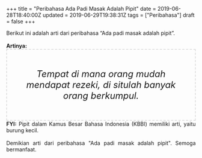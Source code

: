 +++
title = "Peribahasa Ada Padi Masak Adalah Pipit"
date = 2019-06-28T18:40:00Z
updated = 2019-06-29T19:38:31Z
tags = ["Peribahasa"]
draft = false
+++

<div dir="ltr" style="text-align: left;" trbidi="on"><div style="text-align: justify;">Berikut ini adalah arti dari peribahasa “Ada padi masak adalah pipit”.</div><br /><div style="text-align: justify;"><b>Artinya:</b></div><div style="border: 2px dashed #ddd; font-size: 24px; height: auto; margin: 0 auto; padding: 50px; text-align: center; width: auto;"><i>Tempat di mana orang mudah mendapat rezeki, di situlah banyak orang berkumpul.</i></div><div style="text-align: justify;"><b>FYI:</b> Pipit dalam Kamus Besar Bahasa Indonesia (KBBI) memiliki arti, yaitu burung kecil.<br /><br /></div><div style="text-align: justify;">Demikian arti dari peribahasa "Ada padi masak adalah pipit". Semoga bermanfaat.</div></div>
